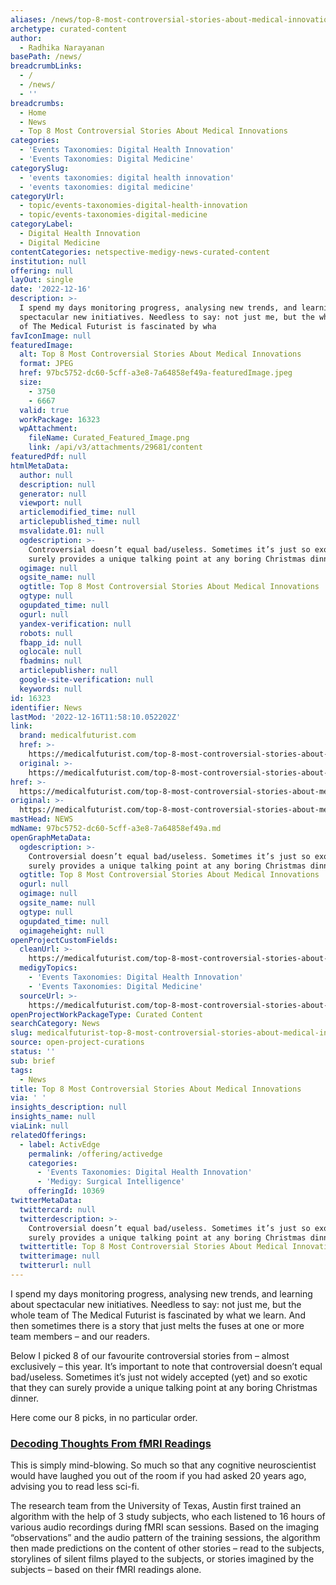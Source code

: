 ```yaml
---
aliases: /news/top-8-most-controversial-stories-about-medical-innovations
archetype: curated-content
author:
  - Radhika Narayanan
basePath: /news/
breadcrumbLinks:
  - /
  - /news/
  - ''
breadcrumbs:
  - Home
  - News
  - Top 8 Most Controversial Stories About Medical Innovations
categories:
  - 'Events Taxonomies: Digital Health Innovation'
  - 'Events Taxonomies: Digital Medicine'
categorySlug:
  - 'events taxonomies: digital health innovation'
  - 'events taxonomies: digital medicine'
categoryUrl:
  - topic/events-taxonomies-digital-health-innovation
  - topic/events-taxonomies-digital-medicine
categoryLabel:
  - Digital Health Innovation
  - Digital Medicine
contentCategories: netspective-medigy-news-curated-content
institution: null
offering: null
layOut: single
date: '2022-12-16'
description: >-
  I spend my days monitoring progress, analysing new trends, and learning about
  spectacular new initiatives. Needless to say: not just me, but the whole team
  of The Medical Futurist is fascinated by wha
favIconImage: null
featuredImage:
  alt: Top 8 Most Controversial Stories About Medical Innovations
  format: JPEG
  href: 97bc5752-dc60-5cff-a3e8-7a64858ef49a-featuredImage.jpeg
  size:
    - 3750
    - 6667
  valid: true
  workPackage: 16323
  wpAttachment:
    fileName: Curated_Featured_Image.png
    link: /api/v3/attachments/29681/content
featuredPdf: null
htmlMetaData:
  author: null
  description: null
  generator: null
  viewport: null
  articlemodified_time: null
  articlepublished_time: null
  msvalidate.01: null
  ogdescription: >-
    Controversial doesn’t equal bad/useless. Sometimes it’s just so exotic that
    surely provides a unique talking point at any boring Christmas dinner.
  ogimage: null
  ogsite_name: null
  ogtitle: Top 8 Most Controversial Stories About Medical Innovations
  ogtype: null
  ogupdated_time: null
  ogurl: null
  yandex-verification: null
  robots: null
  fbapp_id: null
  oglocale: null
  fbadmins: null
  articlepublisher: null
  google-site-verification: null
  keywords: null
id: 16323
identifier: News
lastMod: '2022-12-16T11:58:10.052202Z'
link:
  brand: medicalfuturist.com
  href: >-
    https://medicalfuturist.com/top-8-most-controversial-stories-about-medical-innovations/
  original: >-
    https://medicalfuturist.com/top-8-most-controversial-stories-about-medical-innovations
href: >-
  https://medicalfuturist.com/top-8-most-controversial-stories-about-medical-innovations/
original: >-
  https://medicalfuturist.com/top-8-most-controversial-stories-about-medical-innovations
mastHead: NEWS
mdName: 97bc5752-dc60-5cff-a3e8-7a64858ef49a.md
openGraphMetaData:
  ogdescription: >-
    Controversial doesn’t equal bad/useless. Sometimes it’s just so exotic that
    surely provides a unique talking point at any boring Christmas dinner.
  ogtitle: Top 8 Most Controversial Stories About Medical Innovations
  ogurl: null
  ogimage: null
  ogsite_name: null
  ogtype: null
  ogupdated_time: null
  ogimageheight: null
openProjectCustomFields:
  cleanUrl: >-
    https://medicalfuturist.com/top-8-most-controversial-stories-about-medical-innovations/
  medigyTopics:
    - 'Events Taxonomies: Digital Health Innovation'
    - 'Events Taxonomies: Digital Medicine'
  sourceUrl: >-
    https://medicalfuturist.com/top-8-most-controversial-stories-about-medical-innovations
openProjectWorkPackageType: Curated Content
searchCategory: News
slug: medicalfuturist-top-8-most-controversial-stories-about-medical-innovations
source: open-project-curations
status: ''
sub: brief
tags:
  - News
title: Top 8 Most Controversial Stories About Medical Innovations
via: ' '
insights_description: null
insights_name: null
viaLink: null
relatedOfferings:
  - label: ActivEdge
    permalink: /offering/activedge
    categories:
      - 'Events Taxonomies: Digital Health Innovation'
      - 'Medigy: Surgical Intelligence'
    offeringId: 10369
twitterMetaData:
  twittercard: null
  twitterdescription: >-
    Controversial doesn’t equal bad/useless. Sometimes it’s just so exotic that
    surely provides a unique talking point at any boring Christmas dinner.
  twittertitle: Top 8 Most Controversial Stories About Medical Innovations
  twitterimage: null
  twitterurl: null
---
```

<p>I spend my days monitoring progress, analysing new trends, and learning about spectacular new initiatives. Needless to say: not just me, but the whole team of The Medical Futurist is fascinated by what we learn. And then sometimes there is a story that just melts the fuses at one or more team members – and our readers.&nbsp;</p><p>Below I picked 8 of our favourite controversial stories from – almost exclusively – this year. It’s important to note that controversial doesn’t equal bad/useless. Sometimes it’s just not widely accepted (yet) and so exotic that they can surely provide a unique talking point at any boring Christmas dinner.</p><p>Here come our 8 picks, in no particular order.</p><h3><a href="https://www.linkedin.com/feed/update/urn:li:activity:6990953974820421632/?updateEntityUrn=urn%3Ali%3Afs_feedUpdate%3A%28V2%2Curn%3Ali%3Aactivity%3A6990953974820421632%29">Decoding Thoughts From fMRI Readings</a></h3><p>This is simply mind-blowing. So much so that any cognitive neuroscientist would have laughed you out of the room if you had asked 20 years ago, advising you to read less sci-fi.&nbsp;</p><p>The research team from the University of Texas, Austin first trained an algorithm with the help of 3 study subjects, who each listened to 16 hours of various audio recordings during fMRI scan sessions. Based on the imaging “observations” and the audio pattern of the training sessions, the algorithm then made predictions on the content of other stories – read to the subjects, storylines of silent films played to the subjects, or stories imagined by the subjects – based on their fMRI readings alone.</p>